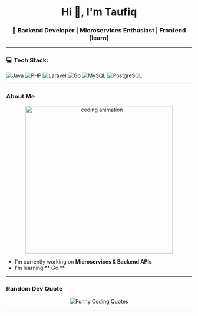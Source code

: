 <h1 align="center">Hi 👋, I'm Taufiq</h1>
<h3 align="center">🚀 Backend Developer | Microservices Enthusiast | Frontend (learn) </h3>

---

### 💻 Tech Stack:
![Java](https://img.shields.io/badge/java-%23ED8B00.svg?style=for-the-badge&logo=openjdk&logoColor=white) 
![PHP](https://img.shields.io/badge/php-%23777BB4.svg?style=for-the-badge&logo=php&logoColor=white) 
![Laravel](https://img.shields.io/badge/laravel-%23FF2D20.svg?style=for-the-badge&logo=laravel&logoColor=white)
![Go](https://img.shields.io/badge/Go-%2300ADD8.svg?style=for-the-badge&logo=go&logoColor=white)
![MySQL](https://img.shields.io/badge/mysql-%2300000f.svg?style=for-the-badge&logo=mysql&logoColor=white)
![PostgreSQL](https://img.shields.io/badge/postgresql-%23336791.svg?style=for-the-badge&logo=postgresql&logoColor=white)

---

###  About Me
<p align="center">
  <img src="https://raw.githubusercontent.com/abhisheknaiidu/abhisheknaiidu/master/code.gif" width="400" alt="coding animation"/>
</p>

-  I’m currently working on **Microservices & Backend APIs**
-  I’m learning ** Go **

---

###  Random Dev Quote
<p align="center">
  <img src="https://readme-typing-svg.herokuapp.com?font=Fira+Code&size=22&pause=1000&color=00FFEA&center=true&vCenter=true&width=900&lines=🔥+If+the+code+doesn’t+work,+just+comment+it.;😂+A+bug+is+not+a+bug,+it’s+a+feature.;💻+There’s+no+place+like+127.0.0.1.;⚡+Programming:+10%25+coding,+90%25+debugging.;🚀+Code+never+lies,+comments+sometimes+do." alt="Funny Coding Quotes" />
</p>


---

<!-- Proudly created with GPRM ( https://gprm.itsvg.in ) -->
